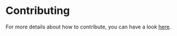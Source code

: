 # Contributing

For more details about how to contribute, you can have a look [here](./Documentation/Contribution/contributing.md).
